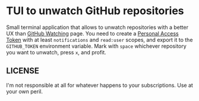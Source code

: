 # TUI to unwatch GitHub repositories
Small terminal application that allows to unwatch repositories with a better UX than [GitHub Watching](https://github.com/watching) page.
You need to create a [Personal Access Token](https://github.com/settings/tokens/new) with at least `notifications` and `read:user` scopes, and export it to the `GITHUB_TOKEN` environment variable.
Mark with `space` whichever repository you want to unwatch, press `x`, and profit.

## LICENSE
I'm not responsible at all for whatever happens to your subscriptions.
Use at your own peril.
